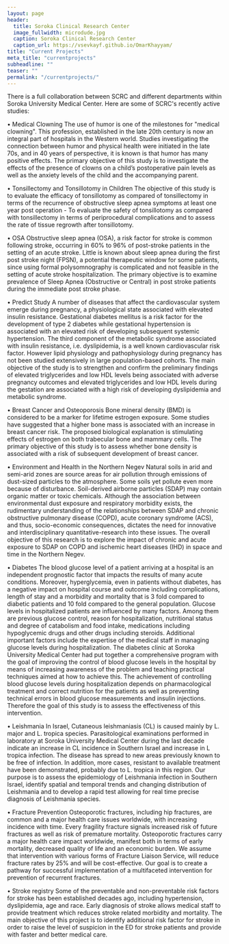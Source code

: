 ```yaml
---
layout: page
header:
  title: Soroka Clinical Research Center
  image_fullwidth: microdude.jpg
  caption: Soroka Clinical Research Center
  caption_url: https://vsevkayf.github.io/OmarKhayyam/
title: "Current Projects"
meta_title: "currentprojects"
subheadline: ""
teaser: ""
permalink: "/currentprojects/"
---
```


There is a full collaboration between SCRC and different departments within Soroka University Medical Center. Here are some of SCRC's recently active studies:

• Medical Clowning
The use of humor is one of the milestones for "medical clowning". This profession, established in the late 20th century is now an integral part of hospitals in the Western world. Studies investigating the connection between humor and physical health were initiated in the late 70s, and in 40 years of perspective, it is known is that humor has many positive effects.
The primary objective of this study is to investigate the effects of the presence of clowns on a child’s postoperative pain levels as well as the anxiety levels of the child and the accompanying parent.

• Tonsillectomy and Tonsillotomy in Children
The objective of this study is to evaluate the efficacy of tonsillotomy as compared of tonsillectomy in terms of the recurrence of obstructive sleep apnea symptoms at least one year post operation - To evaluate the safety of tonsillotomy as compared with tonsillectomy in terms of periprocedural complications and to assess the rate of tissue regrowth after tonsillotomy.

• OSA
Obstructive sleep apnea (OSA), a risk factor for stroke is common following stroke, occurring in 60% to 96% of post-stroke patients in the setting of an acute stroke. Little is known about sleep apnea during the first post stroke night (FPSN), a potential therapeutic window for some patients, since using formal polysomnography is complicated and not feasible in the setting of acute stroke hospitalization. 
The primary objective is to examine prevalence of Sleep Apnea (Obstructive or Central) in post stroke patients during the immediate post stroke phase.

• Predict Study
A number of diseases that affect the cardiovascular system emerge during pregnancy, a physiological state associated with elevated insulin resistance. Gestational diabetes mellitus is a risk factor for the development of type 2 diabetes while gestational hypertension is associated with an elevated risk of developing subsequent systemic hypertension. The third component of the metabolic syndrome associated with insulin resistance, i.e. dyslipidemia, is a well known cardiovascular risk factor. However lipid physiology and pathophysiology during pregnancy has not been studied extensively in large population-based cohorts. The main objective of the study is to strengthen and confirm the preliminary findings of elevated triglycerides and low HDL levels being associated with adverse pregnancy outcomes and elevated triglycerides and low HDL levels during the gestation are associated with a high risk of developing dyslipidemia and metabolic syndrome.



• Breast Cancer and Osteoporosis
Bone mineral density (BMD) is considered to be a marker for lifetime estrogen exposure. Some studies have suggested that a higher bone mass is associated with an increase in breast cancer risk. The proposed biological explanation is stimulating effects of estrogen on both trabecular bone and mammary cells.
The primary objective of this study is to assess whether bone density is associated with a risk of subsequent development of breast cancer.

• Environment and Health in the Northern Negev
Natural soils in arid and semi-arid zones are source areas for air pollution through emissions of dust-sized particles to the atmosphere. Some soils yet pollute even more because of disturbance. Soil-derived airborne particles (SDAP) may contain organic matter or toxic chemicals. Although the association between environmental dust exposure and respiratory morbidity exists, the rudimentary understanding of the relationships between SDAP and chronic obstructive pulmonary disease (COPD), acute coronary syndrome (ACS), and thus, socio-economic consequences, dictates the need for innovative and interdisciplinary quantitative-research into these issues. The overall objective of this research is to explore the impact of chronic and acute exposure to SDAP on COPD and ischemic heart diseases (IHD) in space and time in the Northern Negev.

• Diabetes
The blood glucose level of a patient arriving at a hospital is an independent prognostic factor that impacts the results of many acute conditions. Moreover, hyperglycemia, even in patients without diabetes, has a negative impact on hospital course and outcome including complications, length of stay and a morbidity and mortality that is 3 fold compared to diabetic patients and 10 fold compared to the general population.
Glucose levels in hospitalized patients are influenced by many factors. Among them are previous glucose control, reason for hospitalization, nutritional status and degree of catabolism and food intake, medications including hypoglycemic drugs and other drugs including steroids. Additional important factors include the expertise of the medical staff in managing glucose levels during hospitalization.
The diabetes clinic at Soroka University Medical Center had put together a comprehensive program with the goal of improving the control of blood glucose levels in the hospital by means of increasing awareness of the problem and teaching practical techniques aimed at how to achieve this.
The achievement of controlling blood glucose levels during hospitalization depends on pharmacological treatment and correct nutrition for the patients as well as preventing technical errors in blood glucose measurements and insulin injections. Therefore the goal of this study is to assess the effectiveness of this intervention.

• Leishmania
In Israel, Cutaneous leishmaniasis (CL) is caused mainly by L. major and L. tropica species. Parasitological examinations performed in laboratory at Soroka University Medical Center during the last decade indicate an increase in CL incidence in Southern Israel and increase in L tropica infection. The disease has spread to new areas previously known to be free of infection. In addition, more cases, resistant to available treatment have been demonstrated, probably due to L. tropica in this region.
Our purpose is  to assess the epidemiology of Leishmania infection in Southern Israel, identify spatial and temporal trends and changing distribution of Leishmania and to develop a rapid test allowing for real time precise diagnosis of Leishmania species.

• Fracture Prevention
Osteoporotic fractures, including hip fractures, are common and a major health care issues worldwide, with increasing incidence with time. Every fragility fracture signals increased risk of future fractures as well as risk of premature mortality. Osteoporotic fractures carry a major health care impact worldwide, manifest both in terms of early mortality, decreased quality of life and an economic burden. We assume that intervention with various forms of Fracture Liaison Service, will reduce fracture rates by 25% and will be cost-effective. Our goal is to create a pathway for successful implementation of a multifaceted intervention for prevention of recurrent fractures. 

• Stroke registry
Some of the preventable and non-preventable risk factors for stroke has been established decades ago, including hypertension, dyslipidemia, age and race. Early diagnosis of stroke allows medical staff to provide treatment which reduces stroke related morbidity and mortality.
The main objective of this project is to identify additional risk factor for stroke in order to raise the level of suspicion in the ED for stroke patients and provide with faster and better medical care. 

